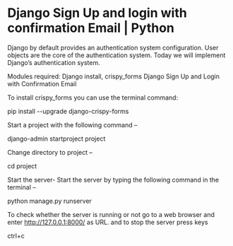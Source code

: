 # Django Sign Up and login with confirmation Email | Python
Django by default provides an authentication system configuration. User objects are the core of the authentication system. Today we will implement Django’s authentication system. 

Modules required: Django install, crispy_forms
Django Sign Up and Login with Confirmation Email

To install crispy_forms you can use the terminal command:

pip install --upgrade django-crispy-forms

Start a project with the following command –

 django-admin startproject project

Change directory to project –

 cd project

Start the server- Start the server by typing the following command in the terminal –

 python manage.py runserver

To check whether the server is running or not go to a web browser and enter http://127.0.0.1:8000/ as URL. and to stop the server press keys

ctrl+c
